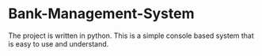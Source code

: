 # Bank-Management-System
The project is written in python. This is a simple console based system that is easy to use and understand. 
